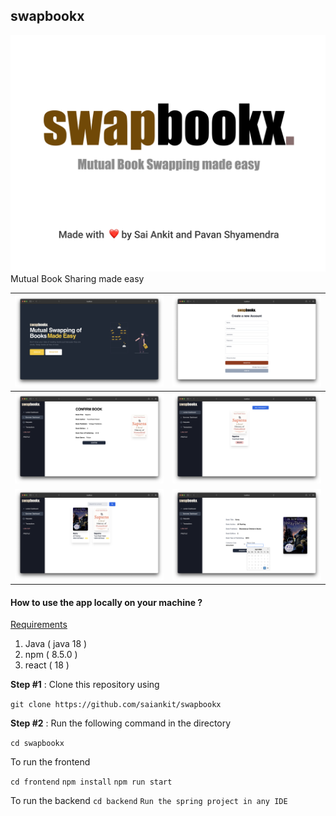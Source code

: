 ## swapbookx

![1](screenshots/main.png)
Mutual Book Sharing made easy

| ![1](screenshots/1.png) | ![1](screenshots/2.png) |
| ----------------------- | ----------------------- |
| ![1](screenshots/3.png) | ![1](screenshots/4.png) |
| ![1](screenshots/5.png) | ![1](screenshots/6.png) |

#### How to use the app locally on your machine ?

<u> Requirements </u>

1. Java ( java 18 )
2. npm ( 8.5.0 )
3. react ( 18 )

**Step #1** : Clone this repository using

`git clone https://github.com/saiankit/swapbookx`

**Step #2** : Run the following command in the directory

`cd swapbookx`

To run the frontend

`cd frontend`
`npm install`
`npm run start`

To run the backend
`cd backend`
`Run the spring project in any IDE`
